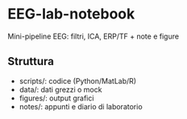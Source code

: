 # EEG-lab-notebook
Mini-pipeline EEG: filtri, ICA, ERP/TF + note e figure
## Struttura
- scripts/: codice (Python/MatLab/R)
- data/: dati grezzi o mock
- figures/: output grafici
- notes/: appunti e diario di laboratorio